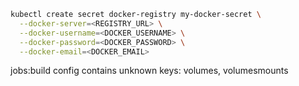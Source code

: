 ```bash
kubectl create secret docker-registry my-docker-secret \
  --docker-server=<REGISTRY_URL> \
  --docker-username=<DOCKER_USERNAME> \
  --docker-password=<DOCKER_PASSWORD> \
  --docker-email=<DOCKER_EMAIL>
```
jobs:build config contains unknown keys: volumes, volumesmounts
